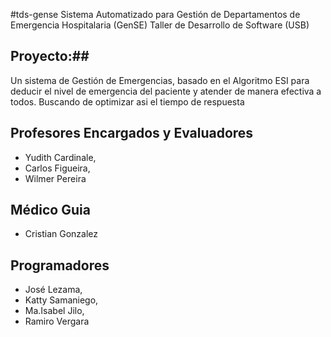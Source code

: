 #tds-gense
Sistema Automatizado para Gestión de Departamentos de Emergencia Hospitalaria (GenSE)
Taller de Desarrollo de Software (USB)

## Proyecto:##
Un sistema de Gestión de Emergencias, basado en el Algoritmo ESI para deducir el nivel de emergencia del paciente y atender de manera efectiva a todos. Buscando de optimizar asi el tiempo de respuesta

## Profesores Encargados y Evaluadores ##
+   Yudith Cardinale,
+   Carlos Figueira,
+   Wilmer Pereira

## Médico Guia ##
+   Cristian Gonzalez

## Programadores ##
+   José Lezama,
+   Katty Samaniego,
+   Ma.Isabel Jilo,
+   Ramiro Vergara
